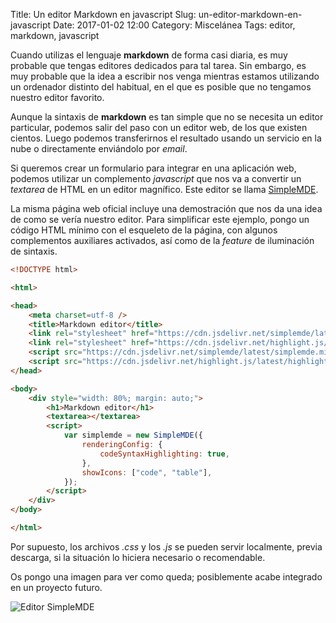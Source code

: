 Title: Un editor Markdown en javascript
Slug: un-editor-markdown-en-javascript
Date: 2017-01-02 12:00
Category: Miscelánea
Tags: editor, markdown, javascript



Cuando utilizas el lenguaje **markdown** de forma casi diaria, es muy probable que tengas editores dedicados para tal tarea. Sin embargo, es muy probable que la idea a escribir nos venga mientras estamos utilizando un ordenador distinto del habitual, en el que es posible que no tengamos nuestro editor favorito.

Aunque la sintaxis de **markdown** es tan simple que no se necesita un editor particular, podemos salir del paso con un editor web, de los que existen cientos. Luego podemos transferirnos el resultado usando un servicio en la nube o directamente enviándolo por *email*.

Si queremos crear un formulario para integrar en una aplicación web, podemos utilizar un complemento *javascript* que nos va a convertir un *textarea* de HTML en un editor magnífico. Este editor se llama [SimpleMDE](https://simplemde.com/).

La misma página web oficial incluye una demostración que nos da una idea de como se vería nuestro editor. Para simplificar este ejemplo, pongo un código HTML mínimo con el esqueleto de la página, con algunos complementos auxiliares activados, así como de la *feature* de iluminación de sintaxis.

```html
<!DOCTYPE html>

<html>

<head>
	<meta charset=utf-8 />
	<title>Markdown editor</title>
    <link rel="stylesheet" href="https://cdn.jsdelivr.net/simplemde/latest/simplemde.min.css">
    <link rel="stylesheet" href="https://cdn.jsdelivr.net/highlight.js/latest/styles/github.min.css">
    <script src="https://cdn.jsdelivr.net/simplemde/latest/simplemde.min.js"></script>
    <script src="https://cdn.jsdelivr.net/highlight.js/latest/highlight.min.js"></script>
</head>

<body>
    <div style="width: 80%; margin: auto;">
        <h1>Markdown editor</h1>
        <textarea></textarea>
        <script>
            var simplemde = new SimpleMDE({
                renderingConfig: {
                    codeSyntaxHighlighting: true,
                },
                showIcons: ["code", "table"],
            });
        </script>
    </div>
</body>

</html>
```

Por supuesto, los archivos *.css* y los *.js* se pueden servir localmente, previa descarga, si la situación lo hiciera necesario o recomendable.

Os pongo una imagen para ver como queda; posiblemente acabe integrado en un proyecto futuro.

![Editor SimpleMDE]({static}/images/editor_simpleMDE.jpg)
